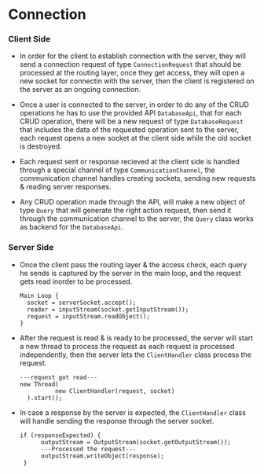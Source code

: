 # Connection

### Client Side

+ In order for the client to establish connection with the server, they will send a connection request of type ```ConnectionRequest``` that should be
    processed at the routing layer, once they get access, they will open a new socket for connectin with the server, then the client is registered
    on the server as an ongoing connection.
    
+ Once a user is connected to the server, in order to do any of the CRUD operations he has to use the provided API ```DatabaseApi```, that for each
    CRUD operation, there will be a new request of type ```DatabaseRequest``` that includes the data of the requested operation sent to the server,
    each request opens a new socket at the client side while the old socket is destroyed.
    
+ Each request sent or response recieved at the client side is handled through a special channel of type ```CommunicationChannel```, the communication
    channel handles creating sockets, sending new requests & reading server responses. 
    
+ Any CRUD operation made through the API, will make a new object of type ```Query``` that will generate the right action request, then send it through
    the communication channel to the server, the ```Query``` class works as backend for the ```DatabaseApi```.

    
### Server Side

+ Once the client pass the routing layer & the access check, each query he sends is captured by the server in the main loop, and the request gets
    read inorder to be processed.
    ```
    Main Loop {
      socket = serverSocket.accept();
      reader = inputStream(socket.getInputStream());
      request = inputStream.readObject();
    }
    ```
    
+ After the request is read & is ready to be processed, the server will start a new thread to process the request as each request is processed
    independently, then the server lets the ```ClientHandler``` class process the request.
    ```
    ---request got read---
    new Thread(
              new ClientHandler(request, socket)
      ).start();
    ```
    
+ In case a response by the server is expected, the ```ClientHandler``` class will handle sending the response through the server socket.
    ```
    if (responseExpected) {
          outputStream = OutputStream(socket.getOutputStream());
          ---Processed the request---
          outputStream.writeObject(response);
     }
    ```
